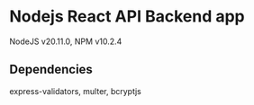 # Nodejs React API Backend app

NodeJS v20.11.0, NPM v10.2.4

## Dependencies

express-validators, multer, bcryptjs
